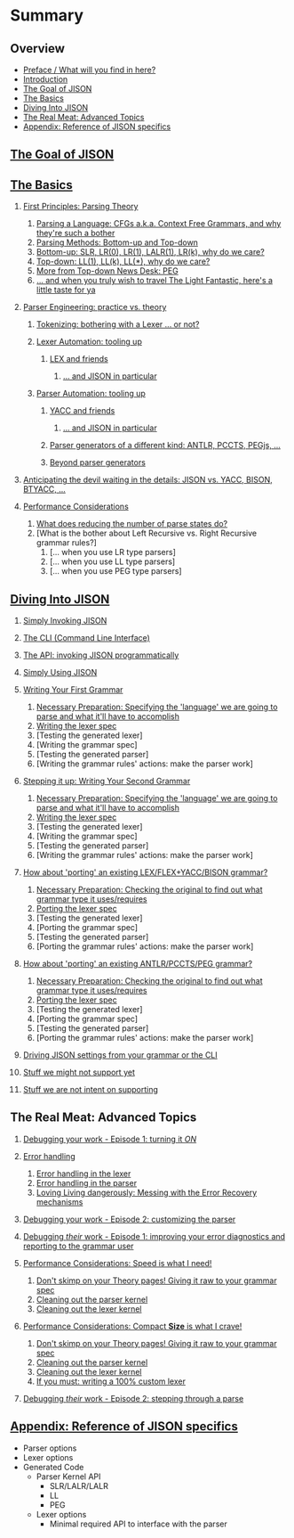 # Summary

## Overview

* [Preface / What will you find in here?](README.md)
* [Introduction](Introduction.md)
* [The Goal of JISON](1_Goal.md)
* [The Basics](2_Basics.md)
* [Diving Into JISON](#Diving_Into_JISON)
* [The Real Meat: Advanced Topics](#The_Real_Meat)
* [Appendix: Reference of JISON specifics](#Our_Goodies)




## [The Goal of JISON](1_Goal.md)


## [The Basics](2_Basics.md)

   1. [First Principles: Parsing Theory](#Theory)

      1. [Parsing a Language: CFGs a.k.a. Context Free Grammars, and why they're such a bother](#Methods)
      1. [Parsing Methods: Bottom-up and Top-down](#Methods)
      1. [Bottom-up: SLR, LR(0), LR(1), LALR(1), LR(k), why do we care?](#Methods)
      1. [Top-down: LL(1), LL(k), LL(*), why do we care?](#Methods)
      1. [More from Top-down News Desk: PEG](#PEG)
      1. [... and when you truly wish to travel The Light Fantastic, here's a little taste for ya](#beyond_the_pale)

   1. [Parser Engineering: practice vs. theory](#Engineering)

      1. [Tokenizing: bothering with a Lexer ... or not?](#Lexing)
      1. [Lexer Automation: tooling up](#Lex_Tooling_Up)

         1. [LEX and friends](#lex)

            1. [... and JISON in particular](#lex_jison)

      1. [Parser Automation: tooling up](#Parser_Tooling_Up)

         1. [YACC and friends](#yacc)

            1. [... and JISON in particular](#yacc_jison)

         1. [Parser generators of a different kind: ANTLR, PCCTS, PEGjs, ...](#pccts)
         1. [Beyond parser generators](#burg_et_al)

   1. [Anticipating the devil waiting in the details: JISON vs. YACC, BISON, BTYACC, ...](#comparing_JISON)

   1. [Performance Considerations](#optimizing_grammars)

      1. [What does reducing the number of parse states do?](#optimizing)
      1. [What is the bother about Left Recursive vs. Right Recursive grammar rules?]
         1. [... when you use LR type parsers]
         1. [... when you use LL type parsers]
         1. [... when you use PEG type parsers]


## [Diving Into JISON](3_Diving_Into_JISON.md)

1. [Simply Invoking JISON](#Basic_Invoke)

  1. [The CLI (Command Line Interface)](#CLI)
  1. [The API: invoking JISON programmatically](#JISON_API)

1. [Simply Using JISON](#Basic_Usage)

  1. [Writing Your First Grammar](#first_grammar)
     1. [Necessary Preparation: Specifying the 'language' we are going to parse and what it'll have to accomplish](#first_grammar_specs)
     1. [Writing the lexer spec](#first_grammar_lexer)
     1. [Testing the generated lexer]
     1. [Writing the grammar spec]
     1. [Testing the generated parser]
     1. [Writing the grammar rules' actions: make the parser work]

   1. [Stepping it up: Writing Your Second Grammar](#second_grammar)
      1. [Necessary Preparation: Specifying the 'language' we are going to parse and what it'll have to accomplish](#first_grammar_specs)
      1. [Writing the lexer spec](#first_grammar_lexer)
      1. [Testing the generated lexer]
      1. [Writing the grammar spec]
      1. [Testing the generated parser]
      1. [Writing the grammar rules' actions: make the parser work]

   1. [How about 'porting' an existing LEX/FLEX+YACC/BISON grammar?](#porting_a_grammar)
      1. [Necessary Preparation: Checking the original to find out what grammar type it uses/requires](#first_grammar_specs)
      1. [Porting the lexer spec](#first_grammar_lexer)
      1. [Testing the generated lexer]
      1. [Porting the grammar spec]
      1. [Testing the generated parser]
      1. [Porting the grammar rules' actions: make the parser work]

   1. [How about 'porting' an existing ANTLR/PCCTS/PEG grammar?](#porting_a_grammar)
      1. [Necessary Preparation: Checking the original to find out what grammar type it uses/requires](#first_grammar_specs)
      1. [Porting the lexer spec](#first_grammar_lexer)
      1. [Testing the generated lexer]
      1. [Porting the grammar spec]
      1. [Testing the generated parser]
      1. [Porting the grammar rules' actions: make the parser work]

1. [Driving JISON settings from your grammar or the CLI](#error_handling)
1. [Stuff we might not support yet](#error_handling)
1. [Stuff we are not intent on supporting](#error_handling)




## The Real Meat: Advanced Topics

   1. [Debugging your work - Episode 1: turning it *ON*](#error_handling)

   1. [Error handling](#error_handling)

      1. [Error handling in the lexer](#error_handling)
      1. [Error handling in the parser](#error_handling)
      1. [Loving Living dangerously: Messing with the Error Recovery mechanisms](#error_handling)

   1. [Debugging your work - Episode 2: customizing the parser](#error_handling)

   1. [Debugging *their* work - Episode 1: improving your error diagnostics and reporting to the grammar user](#error_handling)

   1. [Performance Considerations: Speed is what I need!](#speed_is_what_I_need)

      1. [Don't skimp on your Theory pages! Giving it raw to your grammar spec](#cleaning_out)
      1. [Cleaning out the parser kernel](#cleaning_out)
      1. [Cleaning out the lexer kernel](#cleaning_out)

   1. [Performance Considerations: Compact **Size** is what I crave!](#right_I_like_em_tight)

      1. [Don't skimp on your Theory pages! Giving it raw to your grammar spec](#cleaning_out)
      1. [Cleaning out the parser kernel](#cleaning_out)
      1. [Cleaning out the lexer kernel](#cleaning_out)
      1. [If you must: writing a 100% custom lexer](#cleaning_out)


1. [Debugging *their* work - Episode 2: stepping through a parse](#error_handling)




## [Appendix: Reference of JISON specifics](A_JISON_Specifics_Reference.md)

* Parser options
* Lexer options
* Generated Code
  * Parser Kernel API
    * SLR/LALR/LALR
    * LL
    * PEG
  * Lexer options
    * Minimal required API to interface with the parser













